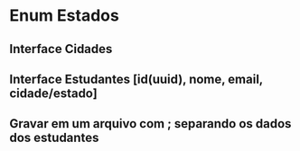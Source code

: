 # Enum Estados
## Interface Cidades
## Interface Estudantes [id(uuid), nome, email, cidade/estado]
## Gravar em um arquivo com ; separando os dados dos estudantes